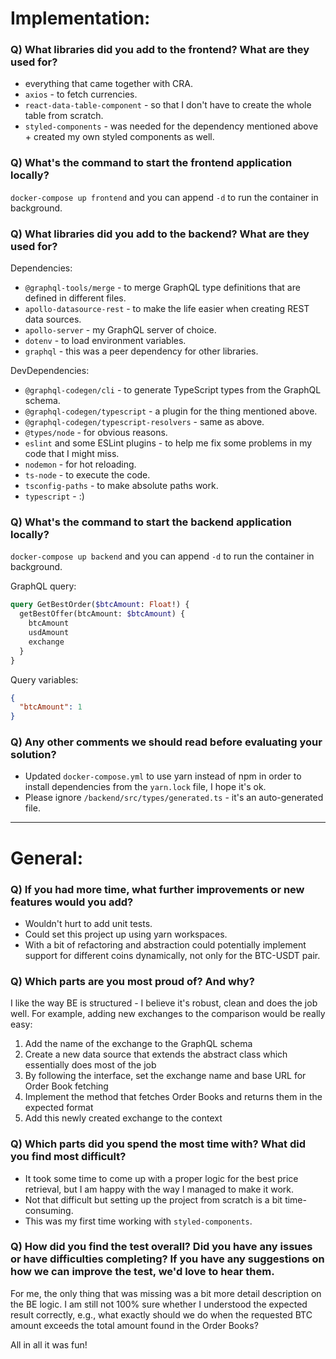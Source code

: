 # Implementation:

### Q) What libraries did you add to the frontend? What are they used for?
* everything that came together with CRA.
* `axios` - to fetch currencies.
* `react-data-table-component` - so that I don't have to create the whole table from scratch.
* `styled-components` - was needed for the dependency mentioned above + created my own styled components as well.

### Q) What's the command to start the frontend application locally?
`docker-compose up frontend` and you can append `-d` to run the container in background.

### Q) What libraries did you add to the backend? What are they used for?
Dependencies:
* `@graphql-tools/merge` - to merge GraphQL type definitions that are defined in different files.
* `apollo-datasource-rest` - to make the life easier when creating REST data sources.
* `apollo-server` - my GraphQL server of choice.
* `dotenv` - to load environment variables.
* `graphql` - this was a peer dependency for other libraries.

DevDependencies:
* `@graphql-codegen/cli` - to generate TypeScript types from the GraphQL schema.
* `@graphql-codegen/typescript` - a plugin for the thing mentioned above.
* `@graphql-codegen/typescript-resolvers` - same as above.
* `@types/node` - for obvious reasons.
* `eslint` and some ESLint plugins - to help me fix some problems in my code that I might miss.
* `nodemon` - for hot reloading.
* `ts-node` - to execute the code.
* `tsconfig-paths` - to make absolute paths work.
* `typescript` - :)

### Q) What's the command to start the backend application locally?
`docker-compose up backend` and you can append `-d` to run the container in background.

GraphQL query: 
```graphql
query GetBestOrder($btcAmount: Float!) {
  getBestOffer(btcAmount: $btcAmount) {
    btcAmount
    usdAmount
    exchange
  }
}
```

Query variables:
```json
{
  "btcAmount": 1
}
```

### Q) Any other comments we should read before evaluating your solution?
* Updated `docker-compose.yml` to use yarn instead of npm in order to install dependencies from the `yarn.lock` file, I hope it's ok.
* Please ignore `/backend/src/types/generated.ts` - it's an auto-generated file.

---

# General:

### Q) If you had more time, what further improvements or new features would you add?
* Wouldn't hurt to add unit tests.
* Could set this project up using yarn workspaces.
* With a bit of refactoring and abstraction could potentially implement support for different coins dynamically, not only for the BTC-USDT pair.

### Q) Which parts are you most proud of? And why?
I like the way BE is structured - I believe it's robust, clean and does the job well. For example, adding new exchanges to the comparison
would be really easy:

1. Add the name of the exchange to the GraphQL schema
2. Create a new data source that extends the abstract class which essentially does most of the job
3. By following the interface, set the exchange name and base URL for Order Book fetching
4. Implement the method that fetches Order Books and returns them in the expected format
5. Add this newly created exchange to the context

### Q) Which parts did you spend the most time with? What did you find most difficult?
* It took some time to come up with a proper logic for the best price retrieval, but I am happy with the way I managed to make it work.
* Not that difficult but setting up the project from scratch is a bit time-consuming.
* This was my first time working with `styled-components`.

### Q) How did you find the test overall? Did you have any issues or have difficulties completing? If you have any suggestions on how we can improve the test, we'd love to hear them.
For me, the only thing that was missing was a bit more detail description on the BE logic. I am still not 100% sure whether I understood
the expected result correctly, e.g., what exactly should we do when the requested BTC amount exceeds the total amount found in the Order Books?

All in all it was fun!
